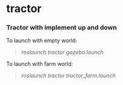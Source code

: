 # tractor

### Tractor with implement up and down

To launch with empty world:
> *roslaunch tractor gazebo.launch*
> 
To launch with farm world:
> *roslaunch tractor tractor_farm.launch*
